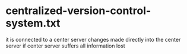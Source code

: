 # centralized-version-control-system.txt

it is connected to a center server
changes made directly into the center server
if center server suffers all information lost
